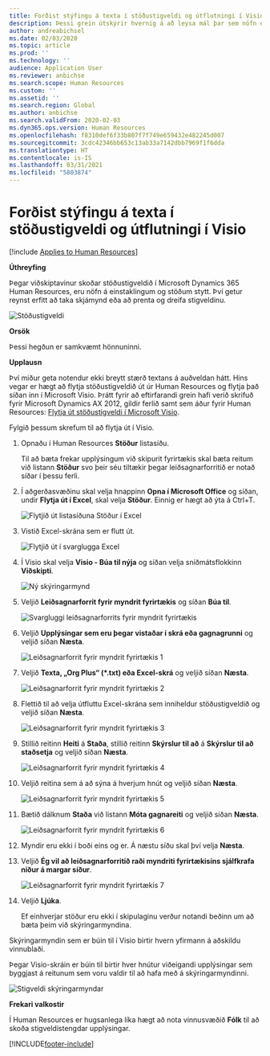 ```yaml
---
title: Forðist stýfingu á texta í stöðustigveldi og útflutningi í Visio
description: Þessi grein útskýrir hvernig á að leysa mál þar sem nöfn einstaklinga og stöður eru styttar þegar viðskiptamenn skoða stöðustigveldið í Microsoft Dynamics 365 Human Resources. Stýfing á texta getur gert það erfitt að taka skjámynd eða prenta stigveldið.
author: andreabichsel
ms.date: 02/03/2020
ms.topic: article
ms.prod: ''
ms.technology: ''
audience: Application User
ms.reviewer: anbichse
ms.search.scope: Human Resources
ms.custom: ''
ms.assetid: ''
ms.search.region: Global
ms.author: anbichse
ms.search.validFrom: 2020-02-03
ms.dyn365.ops.version: Human Resources
ms.openlocfilehash: f8310def6f33b807f7f749e659432e482245d007
ms.sourcegitcommit: 3cdc42346bb653c13ab33a7142dbb7969f1f6dda
ms.translationtype: HT
ms.contentlocale: is-IS
ms.lasthandoff: 03/31/2021
ms.locfileid: "5803874"
---
```

# <a name="avoid-text-truncation-on-the-position-hierarchy-and-export-to-visio"></a>Forðist stýfingu á texta í stöðustigveldi og útflutningi í Visio

[!include [Applies to Human Resources](../includes/applies-to-hr.md)]

**Úthreyfing**

Þegar viðskiptavinur skoðar stöðustigveldið í Microsoft Dynamics 365 Human Resources, eru nöfn á einstaklingum og stöðum stytt. Því getur reynst erfitt að taka skjámynd eða að prenta og dreifa stigveldinu.

![Stöðustigveldi](media/position-h.png)

**Orsök**

Þessi hegðun er samkvæmt hönnuninni.

**Upplausn**

Því miður geta notendur ekki breytt stærð textans á auðveldan hátt. Hins vegar er hægt að flytja stöðustigveldið út úr Human Resources og flytja það síðan inn í Microsoft Visio. Þrátt fyrir að eftirfarandi grein hafi verið skrifuð fyrir Microsoft Dynamics AX 2012, gildir ferlið samt sem áður fyrir Human Resources: [Flytja út stöðustigveldi í Microsoft Visio](https://docs.microsoft.com/dynamicsax-2012/appuser-itpro/export-a-position-hierarchy-to-microsoft-visio).

Fylgið þessum skrefum til að flytja út í Visio.

1. Opnaðu í Human Resources **Stöður** listasíðu.

    Til að bæta frekar upplýsingum við skipurit fyrirtækis skal bæta reitum við listann **Stöður** svo þeir séu tiltækir þegar leiðsagnarforritið er notað síðar í þessu ferli.

2. Í aðgerðasvæðinu skal velja hnappinn **Opna í Microsoft Office** og síðan, undir **Flytja út í Excel**, skal velja **Stöður**. Einnig er hægt að ýta á Ctrl+T.

    ![Flytjið út listasíðuna Stöður í Excel](media/org-admin.png)

3. Vistið Excel-skrána sem er flutt út.

    ![Flytjið út í svarglugga Excel](media/export-excel.png)

4. Í Visio skal velja **Visio - Búa til nýja** og síðan velja sniðmátsflokkinn **Viðskipti**.

    ![Ný skýringarmynd](media/new.png)

5. Veljið **Leiðsagnarforrit fyrir myndrit fyrirtækis** og síðan **Búa til**.

    ![Svargluggi leiðsagnarforrits fyrir myndrit fyrirtækis](media/orgchart-wizard.png)

6. Veljið **Upplýsingar sem eru þegar vistaðar í skrá eða gagnagrunni** og veljið síðan **Næsta**.

    ![Leiðsagnarforrit fyrir myndrit fyrirtækis 1](media/orgchart-wizard7.png)

7. Veljið **Texta, „Org Plus“ (\*.txt) eða Excel-skrá** og veljið síðan **Næsta**.

    ![Leiðsagnarforrit fyrir myndrit fyrirtækis 2](media/orgchart-wizard3.png)

8. Flettið til að velja útfluttu Excel-skrána sem inniheldur stöðustigveldið og veljið síðan **Næsta**.

    ![Leiðsagnarforrit fyrir myndrit fyrirtækis 3](media/orgchart-wizard2.png)

9. Stillið reitinn **Heiti** á **Staða**, stillið reitinn **Skýrslur til að** á **Skýrslur til að staðsetja** og veljið síðan **Næsta**.

    ![Leiðsagnarforrit fyrir myndrit fyrirtækis 4](media/orgchart-wizard1.png)

10. Veljið reitina sem á að sýna á hverjum hnút og veljið síðan **Næsta**.

    ![Leiðsagnarforrit fyrir myndrit fyrirtækis 5](media/orgchart-wizard5.png)

11. Bætið dálknum **Staða** við listann **Móta gagnareiti** og veljið síðan **Næsta**.

    ![Leiðsagnarforrit fyrir myndrit fyrirtækis 6](media/orgchart-wizard6.png)

12. Myndir eru ekki í boði eins og er. Á næstu síðu skal því velja **Næsta**.
13. Veljið **Ég vil að leiðsagnarforritið raði myndriti fyrirtækisins sjálfkrafa niður á margar síður**.

    ![Leiðsagnarforrit fyrir myndrit fyrirtækis 7](media/orgchart-wizard4.png)

14. Veljið **Ljúka**.

    Ef einhverjar stöður eru ekki í skipulaginu verður notandi beðinn um að bæta þeim við skýringarmyndina.

Skýringarmyndin sem er búin til í Visio birtir hvern yfirmann á aðskildu vinnublaði.

Þegar Visio-skráin er búin til birtir hver hnútur viðeigandi upplýsingar sem byggjast á reitunum sem voru valdir til að hafa með á skýringarmyndinni.

![Stigveldi skýringarmyndar](media/hierarchy.png)

**Frekari valkostir**

Í Human Resources er hugsanlega líka hægt að nota vinnusvæðið **Fólk** til að skoða stigveldistengdar upplýsingar.


[!INCLUDE[footer-include](../includes/footer-banner.md)]